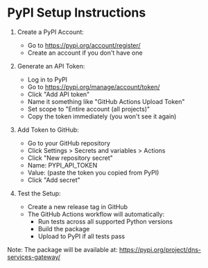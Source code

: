 # PyPI Setup Instructions

1. Create a PyPI Account:
   - Go to https://pypi.org/account/register/
   - Create an account if you don't have one

2. Generate an API Token:
   - Log in to PyPI
   - Go to https://pypi.org/manage/account/token/
   - Click "Add API token"
   - Name it something like "GitHub Actions Upload Token"
   - Set scope to "Entire account (all projects)"
   - Copy the token immediately (you won't see it again)

3. Add Token to GitHub:
   - Go to your GitHub repository
   - Click Settings > Secrets and variables > Actions
   - Click "New repository secret"
   - Name: PYPI_API_TOKEN
   - Value: (paste the token you copied from PyPI)
   - Click "Add secret"

4. Test the Setup:
   - Create a new release tag in GitHub
   - The GitHub Actions workflow will automatically:
     - Run tests across all supported Python versions
     - Build the package
     - Upload to PyPI if all tests pass

Note: The package will be available at: https://pypi.org/project/dns-services-gateway/